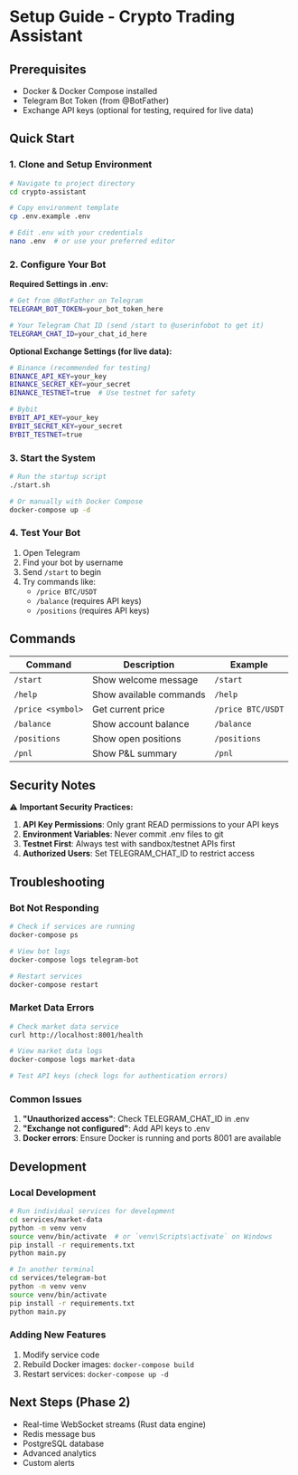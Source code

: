 # Setup Guide - Crypto Trading Assistant

## Prerequisites

- Docker & Docker Compose installed
- Telegram Bot Token (from @BotFather)
- Exchange API keys (optional for testing, required for live data)

## Quick Start

### 1. Clone and Setup Environment

```bash
# Navigate to project directory
cd crypto-assistant

# Copy environment template
cp .env.example .env

# Edit .env with your credentials
nano .env  # or use your preferred editor
```

### 2. Configure Your Bot

**Required Settings in .env:**
```bash
# Get from @BotFather on Telegram
TELEGRAM_BOT_TOKEN=your_bot_token_here

# Your Telegram Chat ID (send /start to @userinfobot to get it)
TELEGRAM_CHAT_ID=your_chat_id_here
```

**Optional Exchange Settings (for live data):**
```bash
# Binance (recommended for testing)
BINANCE_API_KEY=your_key
BINANCE_SECRET_KEY=your_secret
BINANCE_TESTNET=true  # Use testnet for safety

# Bybit
BYBIT_API_KEY=your_key
BYBIT_SECRET_KEY=your_secret
BYBIT_TESTNET=true
```

### 3. Start the System

```bash
# Run the startup script
./start.sh

# Or manually with Docker Compose
docker-compose up -d
```

### 4. Test Your Bot

1. Open Telegram
2. Find your bot by username
3. Send `/start` to begin
4. Try commands like:
   - `/price BTC/USDT`
   - `/balance` (requires API keys)
   - `/positions` (requires API keys)

## Commands

| Command | Description | Example |
|---------|-------------|---------|
| `/start` | Show welcome message | `/start` |
| `/help` | Show available commands | `/help` |
| `/price <symbol>` | Get current price | `/price BTC/USDT` |
| `/balance` | Show account balance | `/balance` |
| `/positions` | Show open positions | `/positions` |
| `/pnl` | Show P&L summary | `/pnl` |

## Security Notes

⚠️ **Important Security Practices:**

1. **API Key Permissions**: Only grant READ permissions to your API keys
2. **Environment Variables**: Never commit .env files to git
3. **Testnet First**: Always test with sandbox/testnet APIs first
4. **Authorized Users**: Set TELEGRAM_CHAT_ID to restrict access

## Troubleshooting

### Bot Not Responding
```bash
# Check if services are running
docker-compose ps

# View bot logs
docker-compose logs telegram-bot

# Restart services
docker-compose restart
```

### Market Data Errors
```bash
# Check market data service
curl http://localhost:8001/health

# View market data logs
docker-compose logs market-data

# Test API keys (check logs for authentication errors)
```

### Common Issues

1. **"Unauthorized access"**: Check TELEGRAM_CHAT_ID in .env
2. **"Exchange not configured"**: Add API keys to .env
3. **Docker errors**: Ensure Docker is running and ports 8001 are available

## Development

### Local Development
```bash
# Run individual services for development
cd services/market-data
python -m venv venv
source venv/bin/activate  # or `venv\Scripts\activate` on Windows
pip install -r requirements.txt
python main.py

# In another terminal
cd services/telegram-bot
python -m venv venv
source venv/bin/activate
pip install -r requirements.txt
python main.py
```

### Adding New Features
1. Modify service code
2. Rebuild Docker images: `docker-compose build`
3. Restart services: `docker-compose up -d`

## Next Steps (Phase 2)

- Real-time WebSocket streams (Rust data engine)
- Redis message bus
- PostgreSQL database
- Advanced analytics
- Custom alerts